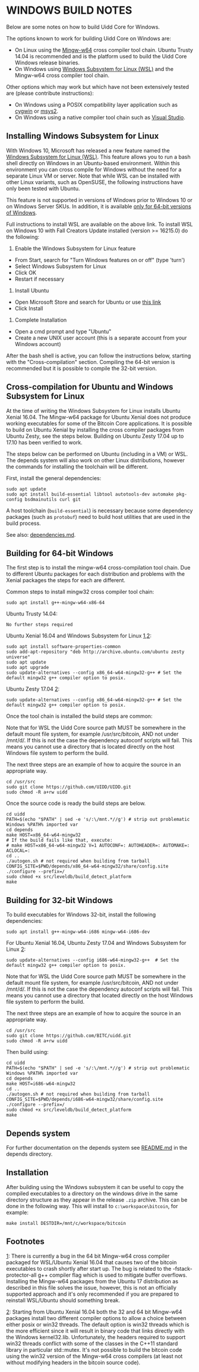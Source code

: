 # WINDOWS BUILD NOTES

Below are some notes on how to build Uidd Core for Windows.

The options known to work for building Uidd Core on Windows are:

- On Linux using the [Mingw-w64](https://mingw-w64.org/doku.php) cross compiler tool chain. Ubuntu Trusty 14.04 is recommended and is the platform used to build the Uidd Core Windows release binaries.
- On Windows using [Windows Subsystem for Linux (WSL)](https://msdn.microsoft.com/commandline/wsl/about) and the Mingw-w64 cross compiler tool chain.

Other options which may work but which have not been extensively tested are (please contribute instructions):

- On Windows using a POSIX compatibility layer application such as [cygwin](http://www.cygwin.com/) or [msys2](http://www.msys2.org/).
- On Windows using a native compiler tool chain such as [Visual Studio](https://www.visualstudio.com/).

## Installing Windows Subsystem for Linux

With Windows 10, Microsoft has released a new feature named the [Windows Subsystem for Linux (WSL)](https://msdn.microsoft.com/commandline/wsl/about). This feature allows you to run a bash shell directly on Windows in an Ubuntu-based environment. Within this environment you can cross compile for Windows without the need for a separate Linux VM or server. Note that while WSL can be installed with other Linux variants, such as OpenSUSE, the following instructions have only been tested with Ubuntu.

This feature is not supported in versions of Windows prior to Windows 10 or on Windows Server SKUs. In addition, it is available [only for 64-bit versions of Windows](https://msdn.microsoft.com/en-us/commandline/wsl/install_guide).

Full instructions to install WSL are available on the above link. To install WSL on Windows 10 with Fall Creators Update installed (version >= 16215.0) do the following:

1. Enable the Windows Subsystem for Linux feature

- From Start, search for "Turn Windows features on or off" (type 'turn')
- Select Windows Subsystem for Linux
- Click OK
- Restart if necessary

1. Install Ubuntu

- Open Microsoft Store and search for Ubuntu or use [this link](https://www.microsoft.com/store/productId/9NBLGGH4MSV6)
- Click Install

1. Complete Installation

- Open a cmd prompt and type "Ubuntu"
- Create a new UNIX user account (this is a separate account from your Windows account)

After the bash shell is active, you can follow the instructions below, starting with the "Cross-compilation" section. Compiling the 64-bit version is recommended but it is possible to compile the 32-bit version.

## Cross-compilation for Ubuntu and Windows Subsystem for Linux

At the time of writing the Windows Subsystem for Linux installs Ubuntu Xenial 16.04. The Mingw-w64 package for Ubuntu Xenial does not produce working executables for some of the Bitcoin Core applications. It is possible to build on Ubuntu Xenial by installing the cross compiler packages from Ubuntu Zesty, see the steps below. Building on Ubuntu Zesty 17.04 up to 17.10 has been verified to work.

The steps below can be performed on Ubuntu (including in a VM) or WSL. The depends system will also work on other Linux distributions, however the commands for installing the toolchain will be different.

First, install the general dependencies:

```
sudo apt update
sudo apt install build-essential libtool autotools-dev automake pkg-config bsdmainutils curl git

```

A host toolchain (`build-essential`) is necessary because some dependency packages (such as `protobuf`) need to build host utilities that are used in the build process.

See also: [dependencies.md](https://github.com/bitcoin/bitcoin/blob/master/doc/dependencies.md).

## Building for 64-bit Windows

The first step is to install the mingw-w64 cross-compilation tool chain. Due to different Ubuntu packages for each distribution and problems with the Xenial packages the steps for each are different.

Common steps to install mingw32 cross compiler tool chain:

```
sudo apt install g++-mingw-w64-x86-64

```

Ubuntu Trusty 14.04:

```
No further steps required

```

Ubuntu Xenial 16.04 and Windows Subsystem for Linux [1](https://github.com/bitcoin/bitcoin/blob/master/doc/build-windows.md#footnote1),[2](https://github.com/bitcoin/bitcoin/blob/master/doc/build-windows.md#footnote2):

```
sudo apt install software-properties-common
sudo add-apt-repository "deb http://archive.ubuntu.com/ubuntu zesty universe"
sudo apt update
sudo apt upgrade
sudo update-alternatives --config x86_64-w64-mingw32-g++ # Set the default mingw32 g++ compiler option to posix.

```

Ubuntu Zesty 17.04 [2](https://github.com/bitcoin/bitcoin/blob/master/doc/build-windows.md#footnote2):

```
sudo update-alternatives --config x86_64-w64-mingw32-g++ # Set the default mingw32 g++ compiler option to posix.

```

Once the tool chain is installed the build steps are common:

Note that for WSL the Uidd Core source path MUST be somewhere in the default mount file system, for example /usr/src/bitcoin, AND not under /mnt/d/. If this is not the case the dependency autoconf scripts will fail. This means you cannot use a directory that is located directly on the host Windows file system to perform the build.

The next three steps are an example of how to acquire the source in an appropriate way.

```
cd /usr/src
sudo git clone https://github.com/UIDD/UIDD.git
sudo chmod -R a+rw uidd

```

Once the source code is ready the build steps are below.

```
cd uidd
PATH=$(echo "$PATH" | sed -e 's/:\/mnt.*//g') # strip out problematic Windows %PATH% imported var
cd depends
make HOST=x86_64-w64-mingw32
# If the build fails like that, execute:
# make HOST=x86_64-w64-mingw32 V=1 AUTOCONF=: AUTOHEADER=: AUTOMAKE=: ACLOCAL=:
cd ..
./autogen.sh # not required when building from tarball
CONFIG_SITE=$PWD/depends/x86_64-w64-mingw32/share/config.site ./configure --prefix=/
sudo chmod +x src/leveldb/build_detect_platform
make

```

## Building for 32-bit Windows

To build executables for Windows 32-bit, install the following dependencies:

```
sudo apt install g++-mingw-w64-i686 mingw-w64-i686-dev

```

For Ubuntu Xenial 16.04, Ubuntu Zesty 17.04 and Windows Subsystem for Linux [2](https://github.com/bitcoin/bitcoin/blob/master/doc/build-windows.md#footnote2):

```
sudo update-alternatives --config i686-w64-mingw32-g++  # Set the default mingw32 g++ compiler option to posix.

```

Note that for WSL the Uidd Core source path MUST be somewhere in the default mount file system, for example /usr/src/bitcoin, AND not under /mnt/d/. If this is not the case the dependency autoconf scripts will fail. This means you cannot use a directory that located directly on the host Windows file system to perform the build.

The next three steps are an example of how to acquire the source in an appropriate way.

```
cd /usr/src
sudo git clone https://github.com/BITC/uidd.git
sudo chmod -R a+rw uidd

```

Then build using:

```
cd uidd
PATH=$(echo "$PATH" | sed -e 's/:\/mnt.*//g') # strip out problematic Windows %PATH% imported var
cd depends
make HOST=i686-w64-mingw32
cd ..
./autogen.sh # not required when building from tarball
CONFIG_SITE=$PWD/depends/i686-w64-mingw32/share/config.site ./configure --prefix=/
sudo chmod +x src/leveldb/build_detect_platform
make

```

## Depends system

For further documentation on the depends system see [README.md](https://github.com/bitcoin/bitcoin/blob/master/depends/README.md) in the depends directory.

## Installation

After building using the Windows subsystem it can be useful to copy the compiled executables to a directory on the windows drive in the same directory structure as they appear in the release `.zip` archive. This can be done in the following way. This will install to `c:\workspace\bitcoin`, for example:

```
make install DESTDIR=/mnt/c/workspace/bitcoin

```

## Footnotes

[1](): There is currently a bug in the 64 bit Mingw-w64 cross compiler packaged for WSL/Ubuntu Xenial 16.04 that causes two of the bitcoin executables to crash shortly after start up. The bug is related to the -fstack-protector-all g++ compiler flag which is used to mitigate buffer overflows. Installing the Mingw-w64 packages from the Ubuntu 17 distribution as described in this file solves the issue, however, this is not an officially supported approach and it's only recommended if you are prepared to reinstall WSL/Ubuntu should something break.

[2](): Starting from Ubuntu Xenial 16.04 both the 32 and 64 bit Mingw-w64 packages install two different compiler options to allow a choice between either posix or win32 threads. The default option is win32 threads which is the more efficient since it will result in binary code that links directly with the Windows kernel32.lib. Unfortunately, the headers required to support win32 threads conflict with some of the classes in the C++11 standard library in particular std::mutex. It's not possible to build the bitcoin code using the win32 version of the Mingw-w64 cross compilers (at least not without modifying headers in the bitcoin source code).